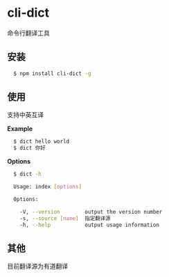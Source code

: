 # cli-dict

命令行翻译工具

## 安装
``` bash
  $ npm install cli-dict -g
```

## 使用

支持中英互译

**Example**
``` bash
  $ dict hello world
  $ dict 你好
```

**Options**
``` bash
  $ dict -h

  Usage: index [options]

  Options:

    -V, --version        output the version number
    -s, --source [name]  指定翻译源
    -h, --help           output usage information
```

## 其他

目前翻译源为有道翻译